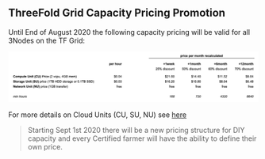 ## ThreeFold Grid Capacity Pricing Promotion

Until End of August 2020 the following capacity pricing will be valid for all 3Nodes on the TF Grid:

![](./img/capacity_price_promo.png)


For more details on Cloud Units (CU, SU, NU) see [here](https://wiki3.threefold.io/#/cloud_units_4)

> Starting Sept 1st 2020 there will be a new pricing structure for DIY capacity and every Certified farmer will have the ability to define their own price.